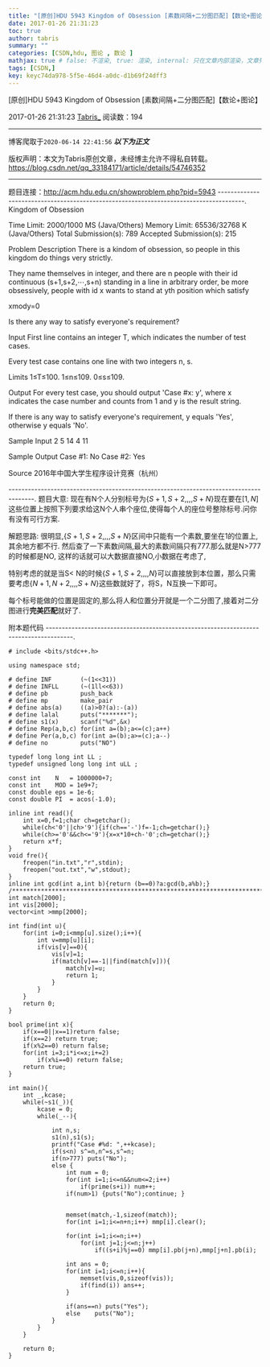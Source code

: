 ```yaml
---
title: "[原创]HDU 5943 Kingdom of Obsession [素数间隔+二分图匹配]【数论+图论】"
date: 2017-01-26 21:31:23
toc: true
author: tabris
summary: ""
categories: [CSDN,hdu, 图论 , 数论 ]
mathjax: true # false: 不渲染, true: 渲染, internal: 只在文章内部渲染，文章列表中不渲染
tags: [CSDN,]
key: keyc74da978-5f5e-46d4-a0dc-d1b69f24dff3
---
```


[原创]HDU 5943 Kingdom of Obsession [素数间隔+二分图匹配]【数论+图论】

2017-01-26 21:31:23  [Tabris_](https://me.csdn.net/qq_33184171) 阅读数：194

---

博客爬取于`2020-06-14 22:41:56`
***以下为正文***

版权声明：本文为Tabris原创文章，未经博主允许不得私自转载。
https://blog.csdn.net/qq_33184171/article/details/54746352

<!-- more -->

---

题目连接：http://acm.hdu.edu.cn/showproblem.php?pid=5943
--------------------------------------------------------------------------------------.
Kingdom of Obsession

Time Limit: 2000/1000 MS (Java/Others)    Memory Limit: 65536/32768 K (Java/Others)
Total Submission(s): 789    Accepted Submission(s): 215


Problem Description
There is a kindom of obsession, so people in this kingdom do things very strictly.

They name themselves in integer, and there are n people with their id continuous (s+1,s+2,⋯,s+n) standing in a line in arbitrary order, be more obsessively, people with id x wants to stand at yth position which satisfy

xmody=0


Is there any way to satisfy everyone's requirement?
 

Input
First line contains an integer T, which indicates the number of test cases.

Every test case contains one line with two integers n, s.

Limits
1≤T≤100.
1≤n≤109.
0≤s≤109.
 

Output
For every test case, you should output 'Case #x: y', where x indicates the case number and counts from 1 and y is the result string.

If there is any way to satisfy everyone's requirement, y equals 'Yes', otherwise y equals 'No'.
 

Sample Input
2
5 14
4 11
 

Sample Output
Case #1: No
Case #2: Yes
 

Source
2016年中国大学生程序设计竞赛（杭州）
 
--------------------------------------------------------------------------------------.
题目大意:
现在有N个人分别标号为$\{S+1,S+2,,,,S+N\}$现在要在$[1,N]$这些位置上按照下列要求给这N个人串个座位,使得每个人的座位号整除标号.问你有没有可行方案.

解题思路:
很明显,$\{S+1,S+2,,,,S+N\}$区间中只能有一个素数,要坐在1的位置上,其余地方都不行.
然后查了一下素数间隔,最大的素数间隔只有777.那么就是N>777的时候都是NO,
这样的话就可以大数据直接NO,小数据在考虑了,

特别考虑的就是当S< N的时候$\{S+1,S+2,,,,N\}$可以直接放到本位置，那么只需要考虑$\{N+1,N+2,,,,S+N\}$这些数就好了，将S，N互换一下即可。

每个标号能做的位置是固定的,那么将人和位置分开就是一个二分图了,接着对二分图进行**完美匹配**就好了.

附本题代码
--------------------------------------------------------------------------------------.
```
# include <bits/stdc++.h>

using namespace std;

# define INF        (~(1<<31))
# define INFLL      (~(1ll<<63))
# define pb         push_back
# define mp         make_pair
# define abs(a)     ((a)>0?(a):-(a))
# define lalal      puts("*******");
# define s1(x)      scanf("%d",&x)
# define Rep(a,b,c) for(int a=(b);a<=(c);a++)
# define Per(a,b,c) for(int a=(b);a>=(c);a--)
# define no         puts("NO")

typedef long long int LL ;
typedef unsigned long long int uLL ;

const int    N   = 1000000+7;
const int    MOD = 1e9+7;
const double eps = 1e-6;
const double PI  = acos(-1.0);

inline int read(){
    int x=0,f=1;char ch=getchar();
    while(ch<'0'||ch>'9'){if(ch=='-')f=-1;ch=getchar();}
    while(ch>='0'&&ch<='9'){x=x*10+ch-'0';ch=getchar();}
    return x*f;
}
void fre(){
    freopen("in.txt","r",stdin);
    freopen("out.txt","w",stdout);
}
inline int gcd(int a,int b){return (b==0)?a:gcd(b,a%b);}
/***********************************************************************/
int match[2000];
int vis[2000];
vector<int >mmp[2000];

int find(int u){
    for(int i=0;i<mmp[u].size();i++){
        int v=mmp[u][i];
        if(vis[v]==0){
            vis[v]=1;
            if(match[v]==-1||find(match[v])){
                match[v]=u;
                return 1;
            }
        }
    }
    return 0;
}

bool prime(int x){
    if(x==0||x==1)return false;
    if(x==2) return true;
    if(x%2==0) return false;
    for(int i=3;i*i<=x;i+=2)
        if(x%i==0) return false;
    return true;
}

int main(){
    int _,kcase;
    while(~s1(_)){
        kcase = 0;
        while(_--){

            int n,s;
            s1(n),s1(s);
            printf("Case #%d: ",++kcase);
            if(s<n) s^=n,n^=s,s^=n;
            if(n>777) puts("No");
            else {
                int num = 0;
                for(int i=1;i<=n&&num<=2;i++)
                    if(prime(s+i)) num++;
                if(num>1) {puts("No");continue; }


                memset(match,-1,sizeof(match));
                for(int i=1;i<=n+n;i++) mmp[i].clear();

                for(int i=1;i<=n;i++)
                    for(int j=1;j<=n;j++)
                        if((s+i)%j==0) mmp[i].pb(j+n),mmp[j+n].pb(i);

                int ans = 0;
                for(int i=1;i<=n;i++){
                    memset(vis,0,sizeof(vis));
                    if(find(i)) ans++;
                }

                if(ans==n) puts("Yes");
                else    puts("No");
            }
        }
    }

    return 0;
}
```
